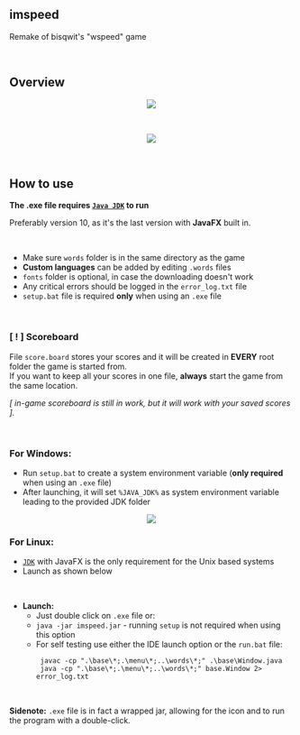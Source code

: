 ## imspeed
Remake of bisqwit's "wspeed" game

<br>

## Overview

<p align="center">
  <img width="auto" height="auto" src="https://user-images.githubusercontent.com/25122875/80863852-34099580-8c7f-11ea-9833-25b7a4fcdfa6.jpg">
</p>

<br>

<p align="center">
  <img width="auto" height="auto" src="https://user-images.githubusercontent.com/25122875/80805576-b11e0780-8bb8-11ea-9c77-81396409e225.jpg">
</p>

<br>


## How to use
 
**The .exe file requires [`Java JDK`](https://bit.ly/imspeedJDK2) to run**

Preferably version 10, as it's the last version with **JavaFX** built in.

<br>

* Make sure `words` folder is in the same directory as the game
* **Custom languages** can be added by editing `.words` files
* `fonts` folder is optional, in case the downloading doesn't work
* Any critical errors should be logged in the `error_log.txt` file
* `setup.bat` file is required **only** when using an `.exe` file

<br>

### [ ! ] Scoreboard
File `score.board` stores your scores and it will be created in **EVERY** root folder the game is started from.  
If you want to keep all your scores in one file, **always** start the game from the same location.

*[ in-game scoreboard is still in work, but it will work with your saved scores ].*

<br>

### For Windows:

* Run `setup.bat` to create a system environment variable (**only required** when using an `.exe` file)
* After launching, it will set `%JAVA_JDK%` as system environment variable leading to the provided JDK folder <br>
<p align="center">
  <img width="auto" height="auto" src="https://user-images.githubusercontent.com/25122875/79079528-febcf800-7d0f-11ea-8b74-f6a81d506af0.jpg">
</p>

### For Linux:

* [`JDK`](https://bit.ly/imspeedJDK2) with JavaFX is the only requirement for the Unix based systems
* Launch as shown below

<br>

* **Launch:**
  * Just double click on `.exe` file or:
  * `java -jar imspeed.jar` - running `setup` is not required when using this option
  * For self testing use either the IDE launch option or the `run.bat` file: <br>
    ```batch
     javac -cp ".\base\*;.\menu\*;..\words\*;" .\base\Window.java
     java -cp ".\base\*;.\menu\*;..\words\*;" base.Window 2> error_log.txt
    ```
  <br>
  
**Sidenote:** `.exe` file is in fact a wrapped jar, allowing for the icon and to run the program with a double-click.

<br>
